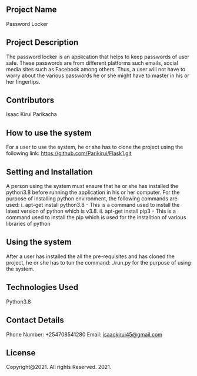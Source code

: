 ## Project Name
Password Locker

## Project Description
The password locker is an application that helps to keep passwords of user safe. These passwords are from different platforms such emails, social media sites such as Facebook among others. Thus, a user will not have to worry about the various passwords he or she might have to master in his or her fingertips.
## Contributors

Isaac Kirui Parikacha

## How to use the system
For a user to use the system, he or she has to clone the project using the following link: https://github.com/Parikirui/Flask1.git

## Setting and Installation
A person using the system must ensure that he or she has installed the python3.8 before running the application in his or her computer. For the purpose of installing python environment, the following commands are used:
i. apt-get install python3.8 - This is a command used to install the latest version of python which is v3.8.
ii. apt-get install pip3 - This is a command used to install the pip which is used for the installtion of various libraries of python

## Using the system
After a user has installed the all the pre-requisites and has cloned the project, he or she has to tun the command: ./run.py for the purpose of using the system.

## Technologies Used

Python3.8

## Contact Details

Phone Number: +254708541280
Email: isaackirui45@gmail.com

## License

 Copyright@2021. All rights Reserved. 2021.